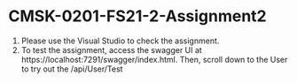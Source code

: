 # CMSK-0201-FS21-2-Assignment2
1. Please use the Visual Studio to check the assignment.
2. To test the assignment, access the swagger UI at https://localhost:7291/swagger/index.html. Then, scroll down to the User to try out the /api/User/Test
